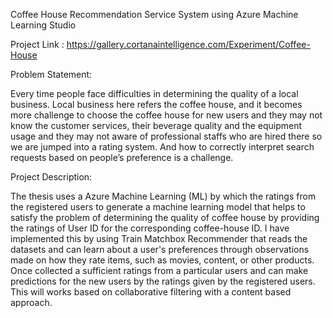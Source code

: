 Coffee House Recommendation Service System using Azure Machine Learning Studio

Project Link : https://gallery.cortanaintelligence.com/Experiment/Coffee-House

Problem Statement: 

Every time people face difficulties in determining the quality of a local business. Local business here refers the coffee house, and it becomes more challenge to choose the coffee house for new users and they may not know the customer services, their beverage quality and the equipment usage and they may not aware of professional staffs who are hired there so we are jumped into a rating system. And how to correctly interpret search requests based on people’s preference is a challenge.

Project Description:

The thesis uses a Azure Machine Learning (ML) by which the ratings from the registered users to generate a machine learning model that helps to satisfy the problem of determining the quality of coffee house by providing the ratings of User ID for the corresponding coffee-house ID. I have implemented this by using Train Matchbox Recommender that reads the datasets and  can learn about a user's preferences through observations made on how they rate items, such as movies, content, or other products.
Once collected a sufficient ratings from a particular users and can make predictions for the new users by the ratings given by the registered users. This will works based on collaborative filtering with a content based approach.

